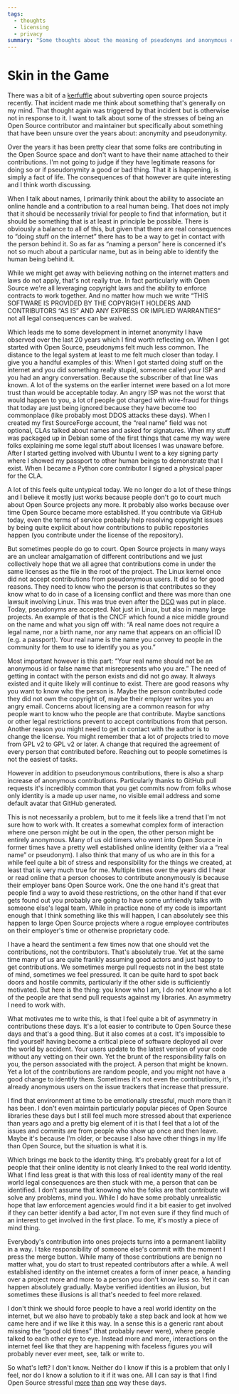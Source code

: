```yaml
---
tags:
  - thoughts
  - licensing
  - privacy
summary: "Some thoughts about the meaning of pseudonyms and anonymous contributions in Open Source."
---
```


# Skin in the Game

There was a bit of a [kerfuffle](https://www.openwall.com/lists/oss-security/2024/03/29/4) about
subverting open source projects recently.  That incident made me think
about something that's generally on my mind.  That thought again was
triggered by that incident but is otherwise not in response to it.  I want
to talk about some of the stresses of being an Open Source contributor and
maintainer but specifically about something that have been unsure over the
years about: anonymity and pseudonymity.

Over the years it has been pretty clear that some folks are contributing
in the Open Source space and don't want to have their name attached to
their contributions.  I'm not going to judge if they have legitimate
reasons for doing so or if pseudonymity a good or bad thing.  That it is
happening, is simply a fact of life.  The consequences of that however are
quite interesting and I think worth discussing.

When I talk about names, I primarily think about the ability to associate
an online handle and a contribution to a real human being.  That does not
imply that it should be necessarily trivial for people to find that
information, but it should be something that is at least in principle be
possible.  There is obviously a balance to all of this, but given that
there are real consequences to “doing stuff on the internet” there has to
be a way to get in contact with the person behind it.  So as far as
“naming a person” here is concerned it's not so much about a particular
name, but as in being able to identify the human being behind it.

While we might get away with believing nothing on the internet matters and
laws do not apply, that's not really true.  In fact particularly with Open
Source we're all leveraging copyright laws and the ability to enforce
contracts to work together.  And no matter how much we write “THIS
SOFTWARE IS PROVIDED BY THE COPYRIGHT HOLDERS AND CONTRIBUTORS “AS IS” AND
ANY EXPRESS OR IMPLIED WARRANTIES” not all legal consequences can be waived.

Which leads me to some development in internet anonymity I have observed
over the last 20 years which I find worth reflecting on.  When I got
started with Open Source, pseudonyms felt much less common.  The distance
to the legal system at least to me felt much closer than today.  I give
you a handful examples of this: When I got started doing stuff on the
internet and you did something really stupid, someone called your ISP and
you had an angry conversation.  Because the subscriber of that line was
known.  A lot of the systems on the earlier internet were based on a lot
more trust than would be acceptable today.  An angry ISP was not the worst
that would happen to you, a lot of people got charged with wire-fraud for
things that today are just being ignored because they have become too
commonplace (like probably most DDOS attacks these days).  When I created
my first SourceForge account, the “real name” field was not optional, CLAs
talked about names and asked for signatures.  When my stuff was packaged
up in Debian some of the first things that came my way were folks
explaining me some legal stuff about licenses I was unaware before.  After
I started getting involved with Ubuntu I went to a key signing party where
I showed my passport to other human beings to demonstrate that I exist.
When I became a Python core contributor I signed a physical paper for the
CLA.

A lot of this feels quite untypical today.  We no longer do a lot of these
things and I believe it mostly just works because people don't go to court
much about Open Source projects any more.  It probably also works because
over time Open Source became more established.  If you contribute via
GitHub today, even the terms of service probably help resolving copyright
issues by being quite explicit about how contributions to public
repositories happen (you contribute under the license of the repository).

But sometimes people do go to court.  Open Source projects in many ways
are an unclear amalgamation of different contributions and we just
collectively hope that we all agree that contributions come in under the
same licenses as the file in the root of the project.  The Linux kernel
once did not accept contributions from pseudonymous users.  It did so for
good reasons.  They need to know who the person is that contributes so
they know what to do in case of a licensing conflict and there was more
than one lawsuit involving Linux.  This was true even after the [DCO](https://en.wikipedia.org/wiki/Developer_Certificate_of_Origin) was put
in place.  Today, pseudonyms are accepted.  Not just in Linux, but also in
many large projects.  An example of that is the CNCF which found a nice
middle ground on the name and what you sign off with: “A real name does
not require a legal name, nor a birth name, nor any name that appears on
an official ID (e.g. a passport).  Your real name is the name you convey
to people in the community for them to use to identify you as you.”

Most important however is this part: “Your real name should not be an
anonymous id or false name that misrepresents who you are.”  The need of
getting in contact with the person exists and did not go away.  It always
existed and it quite likely will continue to exist.  There are good
reasons why you want to know who the person is.  Maybe the person
contributed code they did not own the copyright of, maybe their employer
writes you an angry email.  Concerns about licensing are a common reason
for why people want to know who the people are that contribute.  Maybe
sanctions or other legal restrictions prevent to accept contributions from
that person.  Another reason you might need to get in contact with the
author is to change the license.  You might remember that a lot of
projects tried to move from GPL v2 to GPL v2 or later.  A change that
required the agreement of every person that contributed before.  Reaching
out to people sometimes is not the easiest of tasks.

However in addition to pseudonymous contributions, there is also a sharp
increase of anonymous contributions.  Particularly thanks to GitHub pull
requests it's incredibly common that you get commits now from folks whose
only identity is a made up user name, no visible email address and some
default avatar that GitHub generated.

This is not necessarily a problem, but to me it feels like a trend that
I'm not sure how to work with.  It creates a somewhat complex form of
interaction where one person might be out in the open, the other person
might be entirely anonymous.  Many of us old timers who went into Open
Source in former times have a pretty well established online identity
(either via a “real name” or pseudonym).  I also think that many of us who
are in this for a while feel quite a bit of stress and responsibility for
the things we created, at least that is very much true for me.  Multiple
times over the years did I hear or read online that a person chooses to
contribute anonymously is because their employer bans Open Source work.
One the one hand it's great that people find a way to avoid these
restrictions, on the other hand if that ever gets found out you probably
are going to have some unfriendly talks with someone else's legal team.
While in practice none of my code is important enough that I think
something like this will happen, I can absolutely see this happen to large
Open Source projects where a rogue employee contributes on their
employer's time or otherwise proprietary code.

I have a heard the sentiment a few times now that one should vet the
contributions, not the contributors.  That's absolutely true.  Yet at the
same time many of us are quite frankly assuming good actors and just happy
to get contributions.  We sometimes merge pull requests not in the best
state of mind, sometimes we feel pressured.  It can be quite hard to spot
back doors and hostile commits, particularly if the other side is
sufficiently motivated.  But here is the thing: you know who I am, I do
not know who a lot of the people are that send pull requests against my
libraries.  An asymmetry I need to work with.

What motivates me to write this, is that I feel quite a bit of asymmetry
in contributions these days.  It's a lot easier to contribute to Open
Source these days and that's a good thing.  But it also comes at a cost.
It's impossible to find yourself having become a critical piece of
software deployed all over the world by accident.  Your users update to
the latest version of your code without any vetting on their own.  Yet the
brunt of the responsibility falls on you, the person associated with the
project.  A person that might be known.  Yet a lot of the contributions
are random people, and you might not have a good change to identify them.
Sometimes it's not even the contributions, it's already anonymous users on
the issue trackers that increase that pressure.

I find that environment at time to be emotionally stressful, much more
than it has been.  I don't even maintain particularly popular pieces of
Open Source libraries these days but I still feel much more stressed about
that experience than years ago and a pretty big element of it is that I
feel that a lot of the issues and commits are from people who show up once
and then leave.  Maybe it's because I'm older, or because I also have
other things in my life than Open Source, but the situation is what it is.

Which brings me back to the identity thing.  It's probably great for a
lot of people that their online identity is not clearly linked to the real
world identity.  What I find less great is that with this loss of real
identity many of the real world legal consequences are then stuck with me,
a person that can be identified.  I don't assume that knowing who the
folks are that contribute will solve any problems, mind you.  While I do
have some probably unrealistic hope that law enforcement agencies would
find it a bit easier to get involved if they can better identify a bad
actor, I'm not even sure if they find much of an interest to get involved
in the first place.  To me, it's mostly a piece of mind thing.

Everybody's contribution into ones projects turns into a permanent
liability in a way.  I take responsibility of someone else's commit with
the moment I press the merge button.  While many of those contributions
are benign no matter what, you do start to trust repeated contributors
after a while.  A well established identity on the internet creates a form
of inner peace, a handing over a project more and more to a person you
don't know less so.  Yet it can happen absolutely gradually.  Maybe
verified identities an illusion, but sometimes these illusions is all
that's needed to feel more relaxed.

I don't think we should force people to have a real world identity on the
internet, but we also have to probably take a step back and look at how we
came here and if we like it this way.  In a sense this is a generic rant
about missing the “good old times” (that probably never were), where
people talked to each other eye to eye.  Instead more and more,
interactions on the internet feel like that they are happening with
faceless figures you will probably never ever meet, see, talk or write to.

So what's left?  I don't know.  Neither do I know if this is a problem
that only I feel, nor do I know a solution to it if it was one.  All I can
say is that I find Open Source stressful [more](/2023/12/25/life-and-death-of-open-source/) [than](/2024/3/26/rust-cdo/) [one](/2023/10/14/eurorust-whats-a-conference/) way these days.
